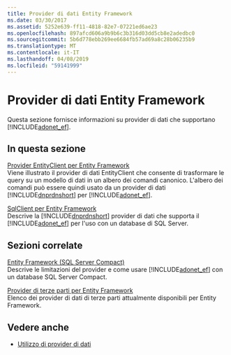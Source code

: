```yaml
---
title: Provider di dati Entity Framework
ms.date: 03/30/2017
ms.assetid: 5252e639-ff11-4818-82e7-07221ed6ae23
ms.openlocfilehash: 897afcd606a9b9b6c3b316d03dd5cb8e2adedbc0
ms.sourcegitcommit: 5b6d778ebb269ee6684fb57ad69a8c28b06235b9
ms.translationtype: MT
ms.contentlocale: it-IT
ms.lasthandoff: 04/08/2019
ms.locfileid: "59141999"
---
```

# <a name="entity-framework-data-providers"></a>Provider di dati Entity Framework
Questa sezione fornisce informazioni su provider di dati che supportano [!INCLUDE[adonet_ef](../../../../../includes/adonet-ef-md.md)].  
  
## <a name="in-this-section"></a>In questa sezione  
 [Provider EntityClient per Entity Framework](../../../../../docs/framework/data/adonet/ef/entityclient-provider-for-the-entity-framework.md)  
 Viene illustrato il provider di dati EntityClient che consente di trasformare le query su un modello di dati in un albero dei comandi canonico. L'albero dei comandi può essere quindi usato da un provider di dati [!INCLUDE[dnprdnshort](../../../../../includes/dnprdnshort-md.md)] per [!INCLUDE[adonet_ef](../../../../../includes/adonet-ef-md.md)].  
  
 [SqlClient per Entity Framework](../../../../../docs/framework/data/adonet/ef/sqlclient-for-the-entity-framework.md)  
 Descrive la [!INCLUDE[dnprdnshort](../../../../../includes/dnprdnshort-md.md)] provider di dati che supporta il [!INCLUDE[adonet_ef](../../../../../includes/adonet-ef-md.md)] per l'uso con un database di SQL Server.  
  
## <a name="related-sections"></a>Sezioni correlate  
 [Entity Framework (SQL Server Compact)](https://go.microsoft.com/fwlink/?LinkId=135638)  
 Descrive le limitazioni del provider e come usare [!INCLUDE[adonet_ef](../../../../../includes/adonet-ef-md.md)] con un database SQL Server Compact.  
  
 [Provider di terze parti per Entity Framework](https://go.microsoft.com/fwlink/?LinkId=143699)  
 Elenco dei provider di dati di terze parti attualmente disponibili per Entity Framework.  
  
## <a name="see-also"></a>Vedere anche

- [Utilizzo di provider di dati](../../../../../docs/framework/data/adonet/ef/working-with-data-providers.md)
